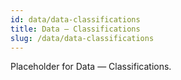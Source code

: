 ```yaml
---
id: data/data-classifications
title: Data — Classifications
slug: /data/data-classifications
---
```


Placeholder for Data — Classifications.
